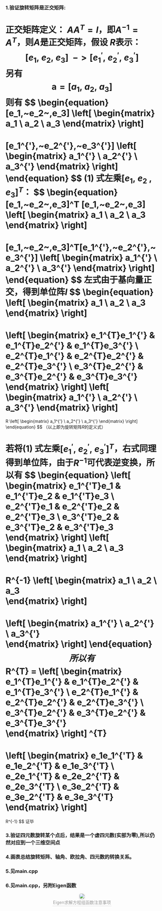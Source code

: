 ### 1.验证旋转矩阵是正交矩阵:
正交矩阵定义： $AA^T = I$，即$A^{-1} = A^T$，则$A$是正交矩阵，假设 $R$表示：
$$[e_1,~e_2,~e_3] ~~->[e_1^{'},~e_2^{'},~e_3^{'}]$$
另有$$\boldsymbol  a =[a_1,~a_2,~a_3]$$
则有
$$
\begin{equation} 
[e_1,~e_2~,e_3] 
\left[ \begin{matrix} 
a_1 \\
a_2 \\
a_3 
\end{matrix} \right] 
= 
[e_1^{'},~e_2^{'},~e_3^{'}] 
\left[ \begin{matrix} 
a_1^{'} \\
a_2^{'} \\
a_3^{'} 
\end{matrix} \right]
\end{equation}
$$
$(1)$ 式左乘$[e_1,~e_2~,e_3]^T$：
$$
\begin{equation} 
[e_1,~e_2~,e_3]^T
[e_1,~e_2~,e_3] 
\left[ \begin{matrix} 
a_1 \\
a_2 \\
a_3 
\end{matrix} \right] 
= 
[e_1,~e_2~,e_3]^T[e_1^{'},~e_2^{'},~e_3^{'}] 
\left[ \begin{matrix} 
a_1^{'} \\
a_2^{'} \\
a_3^{'} 
\end{matrix} \right]
\end{equation}
$$
左式由于基向量正交，得到单位阵$I$
$$
\begin{equation} 
\left[ \begin{matrix} 
a_1 \\
a_2 \\
a_3 
\end{matrix} \right] 
=
\left[ \begin{matrix} 
e_1^{T}e_1^{'} & e_1^{T}e_2^{'} & e_1^{T}e_3^{'}   \\
e_2^{T}e_1^{'} & e_2^{T}e_2^{'} & e_2^{T}e_3^{'}  \\
e_3^{T}e_2^{'} & e_3^{T}e_2^{'} & e_3^{T}e_3^{'}   
\end{matrix} \right]
\left[ \begin{matrix} 
a_1^{'} \\
a_2^{'} \\
a_3^{'} 
\end{matrix} \right]
= 
R \left[ \begin{matrix} 
a_1^{'} \\
a_2^{'} \\
a_3^{'} 
\end{matrix} \right]
\end{equation}
$$
（以上即为旋转矩阵$R$的定义式）

若将$(1)~$式左乘$[e_1^{'},~e_2^{'},~e_3^{'}]^{T}$，右式同理得到单位阵，由于$R^{-1}$可代表逆变换，所以有
$$
\begin{equation} 
\left[ \begin{matrix} 
e_1^{'T}e_1 & e_1^{'T}e_2 & e_1^{'T}e_3   \\
e_2^{'T}e_1 & e_2^{'T}e_2 & e_2^{'T}e_3  \\
e_3^{'T}e_2 & e_3^{'T}e_2 & e_3^{'T}e_3   
\end{matrix} \right]
\left[ \begin{matrix} 
a_1 \\
a_2 \\
a_3  
\end{matrix} \right]
= 
R^{-1}  \left[ \begin{matrix} 
a_1 \\
a_2 \\
a_3  
\end{matrix} \right]
= 
\left[ \begin{matrix} 
a_1^{'} \\
a_2^{'} \\
a_3^{'}  
\end{matrix} \right]
\end{equation}
$$
所以有
$$
R^{T} = \left[ \begin{matrix} 
e_1^{T}e_1^{'} & e_1^{T}e_2^{'} & e_1^{T}e_3^{'}   \\
e_2^{T}e_1^{'} & e_2^{T}e_2^{'} & e_2^{T}e_3^{'}  \\
e_3^{T}e_2^{'} & e_3^{T}e_2^{'} & e_3^{T}e_3^{'}   
\end{matrix} \right] ^{T}
=
\left[ \begin{matrix} 
e_1e_1^{'T} & e_1e_2^{'T} & e_1e_3^{'T}   \\
e_2e_1^{'T} & e_2e_2^{'T} & e_2e_3^{'T}  \\
e_3e_2^{'T} & e_3e_2^{'T} & e_3e_3^{'T}   
\end{matrix} \right]
=
R^{-1}
$$
证毕
### 3.验证四元数旋转某个点后，结果是一个虚四元数(实部为零),所以仍然对应到一个三维空间点
<!-- $$ \left[
\begin{matrix} 
1 & 0 & 0\\
0 & 1 & 0\\
0 & 0 & 1
\end{matrix} 
\right] $$ -->
### 4.画表总结旋转矩阵、轴角、欧拉角、四元数的转换关系。
### 5.见main.cpp
### 6.见main.cpp，另附Eigen函数
<center>
    <img style="border-radius: 0.3125em;
    box-shadow: 0 2px 4px 0 rgba(34,36,38,.12),0 2px 10px 0 rgba(34,36,38,.08);" 
    src="https://img-blog.csdnimg.cn/20181029195140657.png?x-oss-process=image/watermark,type_ZmFuZ3poZW5naGVpdGk,shadow_10,text_aHR0cHM6Ly9ibG9nLmNzZG4ubmV0L2hhbnNoaWhhbzEzMzYyOTU2NTQ=,size_16,color_FFFFFF,t_70">
    <br>
    <div style="color:orange; border-bottom: 1px solid #d9d9d9;
    display: inline-block;
    color: #999;
    padding: 2px;">Eigen求解方程组函数注意事项</div>
</center>